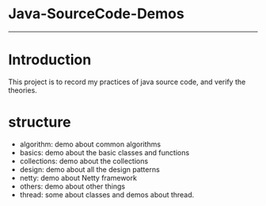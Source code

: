 # Java-SourceCode-Demos

---
# Introduction

This project is to record my practices of java source code, and verify the theories.

# structure

- algorithm: demo about common algorithms
- basics: demo about the basic classes and functions
- collections: demo about the collections
- design: demo about all the design patterns
- netty: demo about Netty framework
- others: demo about other things 
- thread: some about classes and demos about thread.


    